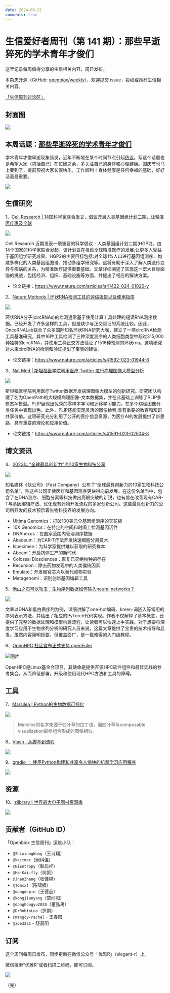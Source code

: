 ```yaml
---
date: 2024-09-22
comments: true
---
```


# 生信爱好者周刊（第 141 期）：那些早逝猝死的学术青年才俊们

这里记录每周值得分享的生信相关内容，周日发布。

本杂志开源（GitHub: [openbiox/weekly](https://github.com/openbiox/weekly)），欢迎提交 issue，投稿或推荐生信相关内容。

[「生信周刊讨论区」](https://github.com/openbiox/weekly/discussions)

## 封面图

![](https://weekly-1301043367.cos.ap-shanghai.myqcloud.com/202409221136761.png)



## 本周话题：[那些早逝猝死的学术青年才俊们](https://mp.weixin.qq.com/s/OHasS9jFyH4vmEjNe7ZODQ)

学术青年才俊早逝现象频发，近年不断地在某个时间节点引起[热议](https://mp.weixin.qq.com/s/AR1DsBQb7XQ0gt6HL3p5Hg)。写这个话题也是希望大家（包括自己）在忙碌之余，多关注自己的身体和心理健康。国庆节也马上要到了，提前预祝大家长假快乐，工作顺利！身体健康是任何幸福的基础，好好活着最重要。

![](https://weekly-1301043367.cos.ap-shanghai.myqcloud.com/202409221139089.webp)



## 生信研究

1、[Cell Research | 14国科学家联合发文，倡议开展人类基因组计划二期，让精准医疗惠及全球](https://mp.weixin.qq.com/s/P85nsEVCJprflxDpKdGRJw)

![](https://weekly-1301043367.cos.ap-shanghai.myqcloud.com/202409221122929.png)

Cell Research 近期发表一项重要的科学倡议 - 人类基因组计划二期(HGP2)。由14个国家的科学家联合发起，该计划旨在推动全球精准医疗的发展,让更多人受益于基因组学研究成果。HGP2的主要目标包括:对全球1%人口进行基因组测序、构建多样化的人类基因组图谱、推动多组学研究等。这将有助于深入了解人类遗传变异与疾病的关系，为精准医疗提供重要基础。文章详细阐述了实现这一宏大目标面临的挑战，包括经济、组织、基础设施等方面，并提出了相应的解决方案。

- 论文链接：https://www.nature.com/articles/s41422-024-01026-y



2、[Nature Methods | 环状RNA检测工具的评估报告以及使用指南](https://mp.weixin.qq.com/s/6YWGLQjzluvBMSyYWgfd_Q)

![](https://weekly-1301043367.cos.ap-shanghai.myqcloud.com/202409221126113.webp)

环状RNA分子(circRNAs)的检测通常基于使用计算工具处理的短读RNA测序数据。已经开发了许多这样的工具，但是缺少与正交验证的系统比较。因此，OncoRNALab联合了众多国际知名环状RNA研究大咖，建立了一项circRNA检测工具基准研究，其中16种工具检测了三种深度测序的人类细胞类型中超过315,000种独特的circRNA，并使用三种正交方法验证了1516种预测的环状rna。这项研究对未来circRNA的检测和验证提出了宝贵的建议。

- 论文链接：https://www.nature.com/articles/s41592-023-01944-6



3、[Nat Med | 斯坦福医学院利用医疗 Twitter 进行病理图像大模型分析](https://mp.weixin.qq.com/s/J08bPfwGXaCA4oi5A_DdsA)

![](https://weekly-1301043367.cos.ap-shanghai.myqcloud.com/202409221122383.webp)

斯坦福医学院利用医疗Twitter数据开发病理图像大模型的创新研究。研究团队构建了名为OpenPath的大规模病理图像-文本数据集，并在此基础上训练了PLIP多模态AI模型。PLIP展现出优秀的零样本学习和迁移学习能力，在多个病理图像分类任务中表现出色。此外，PLIP还能实现灵活的图像检索,具有重要的教育和知识共享价值。这项研究充分利用了公开的医疗信息资源，为医疗AI的发展提供了新思路，具有重要的理论和应用价值。

- 论文链接：https://www.nature.com/articles/s41591-023-02504-3

## 博文资讯

4、[2023年 “全球最具创新力” 的10家生物科技公司](https://mp.weixin.qq.com/s/QtlShfjBUrUJ3rBWwFM2vA)

![](https://weekly-1301043367.cos.ap-shanghai.myqcloud.com/202409221127452.webp)

知名媒体《快公司》（Fast Company）公布了“全球最具创新力的10家生物科技公司名单”，称这些公司正使医疗和基因测序更快得向前发展。在这份名单当中，包含了在DNA测序、细胞分离等科技做出亮眼突破的新锐，也有旨在改善现有CAR-T与基因编辑疗法、优化现有药物开发流程的多家创新公司。这些最具创新力的公司所开发的技术预示着生物科技界的发展方向。

- Ultima Genomics：打破100美元全基因组测序的天花板
- 10X Genomics：在特定的空间和时间上检测基因活性
- DNAnexus：在国家范围内管理测序数据
- Akadeum：为CAR-T疗法开发快速细胞分离技术
- Ispecimen：为科学家提供难以获取的研究样本
- Abcam：开启抗体生产的新时代
- Colossal Biosciences：恢复已灭绝物种的存在
- Recursion：除去药物发现中的人类偏倚因素
- Emulate：开发器官芯片以替代动物实验
- Metagenomi：识别创新基因编辑工具



5、[他山之石可以攻玉：生物序列数据如何输入neural networks？](https://mp.weixin.qq.com/s/AGypU-aKMSXgaJ1YY7IDHg)

![](https://weekly-1301043367.cos.ap-shanghai.myqcloud.com/202409221124334.webp)

文章以DNA和蛋白质序列为例，详细讲解了one-hot编码、kmer+词嵌入等常用的序列表示方法，并给出了相应的PyTorch代码实现。作者不仅解释了基本概念，还提供了完整的数据处理和模型构建流程，让读者可以快速上手实践。对于想要将深度学习应用于生物序列分析的研究人员来说，这篇文章提供了宝贵的技术指导和启发。虽然内容简明扼要，但覆盖面广，是一篇难得的入门级教程。



6、[OpenHPC 社区宣布正式支持 openEuler](https://mp.weixin.qq.com/s?__biz=MzkyMjYzNjU0Ng==&mid=2247507573&idx=1&sn=bfc0063133f4655a7dd258a5a79e3193&source=41#wechat_redirect) 

![图片](https://weekly-1301043367.cos.ap-shanghai.myqcloud.com/202409221154961.webp)

OpenHPC是Linux基金会项目，其使命是提供开源HPC软件组件和最佳实践的参考集合，从而降低部署，升级和使用现代HPC方法和工具的障碍。



## 工具

7、[Marsilea | Python的生物数据可视化](https://mp.weixin.qq.com/s/5-SQy7A9D1QKA4D0aQhkRQ)

![](https://weekly-1301043367.cos.ap-shanghai.myqcloud.com/202409221155941.webp)

> Marsilea的名字来源于四叶草的拉丁语，而四叶草与composable visualization最终组合形成的图像相似。

 

8、[Viash | 从脚本到流程](https://viash.io/)

![](https://viash.io/images/ViashIllustration.svg)



9、[gradio ｜ 使用Python构建和共享令人愉快的机器学习应用程序](https://github.com/gradio-app/gradio)

![](https://weekly-1301043367.cos.ap-shanghai.myqcloud.com/202409221133805.png)



## 资源

10、[zlibrary | 世界最大电子图书资源库](https://z-lib.id/)

![](https://weekly-1301043367.cos.ap-shanghai.myqcloud.com/202409221134334.png)



## 贡献者（GitHub ID）

「Openbiox 生信周刊」运维小队：

- `@ShixiangWang`（王诗翔）
- `@kkjtmac`（阚科佳）
- `@NiEntropy`（赵启祥）
- `@He-Kai-fly`（何凯）
- `@JnanZhang`（张佳楠）
- `@Tomcxf`（陈啸枫）
- `@wangdepin`（王德品）
- `@kongjianyang`（空间阳）
- `@donghongyu2020`（董弘禹）
- `@DrRobinLuo`（罗鹏）
- `@Wangcy-rachel` - 王春阳
- `@zoe3251` - 舒晨阳

## 订阅

这个周刊每周日发布，同步更新在微信公众号「优雅R」（elegant-r）上。

微信搜索“优雅R”或者扫描二维码，即可订阅。

![](https://cdn.nlark.com/yuque/0/2022/png/471931/1648306398708-897e7ad4-6008-40f8-9200-ddee834b09a7.png)

（完）